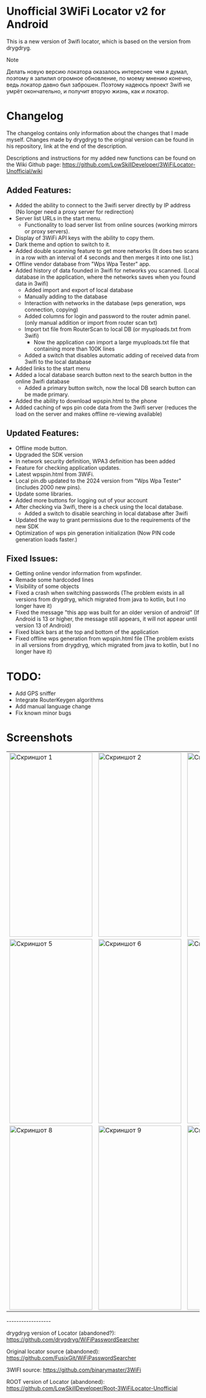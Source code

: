 # Unofficial 3WiFi Locator v2 for Android 

This is a new version of 3wifi locator, which is based on the version from drygdryg.


> [!NOTE]
> Делать новую версию локатора оказалось интереснее чем я думал, поэтому я запилил огромное обновление, по моему мнению конечно, ведь локатор давно был заброшен.
Поэтому надеюсь проект 3wifi не умрёт окончательно, и получит вторую жизнь, как и локатор.

# Changelog
The changelog contains only information about the changes that I made myself. Changes made by drygdryg to the original version can be found in his repository, link at the end of the description.

Descriptions and instructions for my added new functions can be found on the Wiki Github page: https://github.com/LowSkillDeveloper/3WiFiLocator-Unofficial/wiki

## Added Features:
- Added the ability to connect to the 3wifi server directly by IP address (No longer need a proxy server for redirection)
- Server list URLs in the start menu.
  - Functionality to load server list from online sources (working mirrors or proxy servers).
- Display of 3WiFi API keys with the ability to copy them.
- Dark theme and option to switch to it.
- Added double scanning feature to get more networks (It does two scans in a row with an interval of 4 seconds and then merges it into one list.)
- Offline vendor database from "Wps Wpa Tester" app.
- Added history of data founded in 3wifi for networks you scanned. (Local database in the application, where the networks saves when you found data in 3wifi)
  - Added import and export of local database
  - Manually adding to the database
  - Interaction with networks in the database (wps generation, wps connection, copying)
  - Added columns for login and password to the router admin panel. (only manual addition or import from router scan txt)
  - Import txt file from RouterScan to local DB (or myuploads.txt from 3wifi)
    - Now the application can import a large myuploads.txt file that containing more than 100K lines
  - Added a switch that disables automatic adding of received data from 3wifi to the local database
- Added links to the start menu
- Added a local database search button next to the search button in the online 3wifi database
  - Added a primary button switch, now the local DB search button can be made primary.
- Added the ability to download wpspin.html to the phone
- Added caching of wps pin code data from the 3wifi server (reduces the load on the server and makes offline re-viewing available)
    
## Updated Features:
- Offline mode button.
- Upgraded the SDK version
- In network security definition, WPA3 definition has been added
- Feature for checking application updates.
- Latest wpspin.html from 3WiFi.
- Local pin.db updated to the 2024 version from "Wps Wpa Tester" (includes 2000 new pins).
- Update some libraries.
- Added more buttons for logging out of your account
- After checking via 3wifi, there is a check using the local database.
  - Added a switch to disable searching in local database after 3wifi
- Updated the way to grant permissions due to the requirements of the new SDK
- Optimization of wps pin generation initialization (Now PIN code generation loads faster.)

## Fixed Issues:
- Getting online vendor information from wpsfinder.
- Remade some hardcoded lines
- Visibility of some objects
- Fixed a crash when switching passwords (The problem exists in all versions from drygdryg, which migrated from java to kotlin, but I no longer have it)
- Fixed the message "this app was built for an older version of android" (If Android is 13 or higher, the message still appears, it will not appear until version 13 of Android)
- Fixed black bars at the top and bottom of the application
- Fixed offline wps generation from wpspin.html file (The problem exists in all versions from drygdryg, which migrated from java to kotlin, but I no longer have it)

# TODO:
- Add GPS sniffer
- Integrate RouterKeygen algorithms
- Add manual language change
- Fix known minor bugs


# Screenshots
<div>
  <table>
    <tr>
      <td><img src="https://github.com/LowSkillDeveloper/3WiFiLocator-Unofficial/assets/25121341/e264f3a6-7b54-4074-8390-2cae6521e778" alt="Скриншот 1" width="216" height="480"></td>
      <td><img src="https://github.com/LowSkillDeveloper/3WiFiLocator-Unofficial/assets/25121341/0f9ad4bc-e9b6-4b3e-a236-698f00719e2f" alt="Скриншот 2" width="216" height="480"></td>
      <td><img src="https://github.com/LowSkillDeveloper/3WiFiLocator-Unofficial/assets/25121341/fa29982c-5d15-4cc5-82df-a86cb1db84d2" alt="Скриншот 4" width="216" height="480"></td>
    </tr>
    <tr>
      <td><img src="https://github.com/LowSkillDeveloper/3WiFiLocator-Unofficial/assets/25121341/53e450dc-6802-4451-bf1b-86105f5187d8" alt="Скриншот 5" width="216" height="480"></td>
      <td><img src="https://github.com/LowSkillDeveloper/3WiFiLocator-Unofficial/assets/25121341/aac7d763-48d5-4b61-b772-b21b073367cb" alt="Скриншот 6" width="216" height="480"></td>
      <td><img src="https://github.com/LowSkillDeveloper/3WiFiLocator-Unofficial/assets/25121341/8e518654-3c24-4516-878a-6edb421076d1" alt="Скриншот 7" width="216" height="480"></td>
    </tr>
    <tr>
      <td><img src="https://github.com/LowSkillDeveloper/3WiFiLocator-Unofficial/assets/25121341/7dabe98f-d94d-4568-ba5a-4f3630572e4d" alt="Скриншот 8" width="216" height="480"></td>
      <td><img src="https://github.com/LowSkillDeveloper/3WiFiLocator-Unofficial/assets/25121341/56aa1231-4855-4002-ab80-4a56bb7f7e63" alt="Скриншот 9" width="216" height="480"></td>
      <td><img src="https://github.com/LowSkillDeveloper/3WiFiLocator-Unofficial/assets/25121341/25769ac7-8fcd-41ec-9db6-ae0b464f895d" alt="Скриншот 10" width="216" height="480"></td>
    </tr>
  </table>
</div>
------------------


drygdryg version of Locator (abandoned?): https://github.com/drygdryg/WiFiPasswordSearcher

Original locator source (abandoned): https://github.com/FusixGit/WiFiPasswordSearcher

3WIFI source: https://github.com/binarymaster/3WiFi

ROOT version of Locator (abandoned): https://github.com/LowSkillDeveloper/Root-3WiFiLocator-Unofficial

